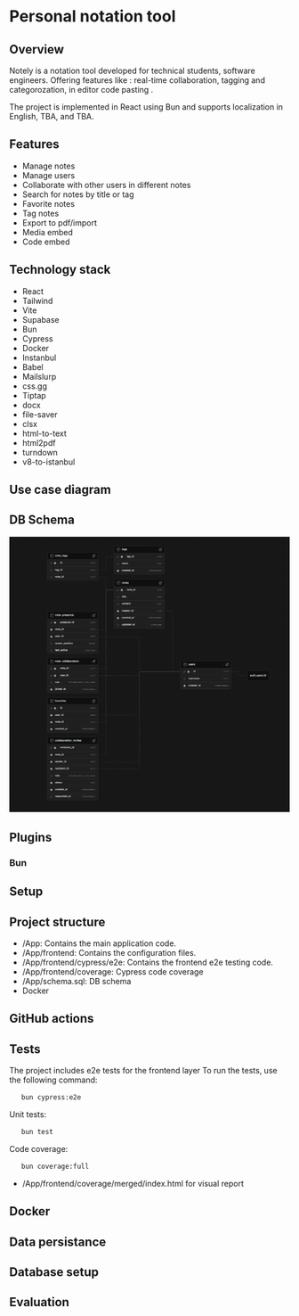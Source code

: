 # Personal notation tool

## Overview
Notely is a notation tool developed for technical students, software engineers. Offering features like : real-time collaboration, tagging and categorozation, in editor code pasting .

The project is implemented in React using Bun and supports localization in English, TBA, and TBA.
## Features
- Manage notes
- Manage users
- Collaborate with other users in different notes
- Search for notes by title or tag
- Favorite notes
- Tag notes 
- Export to pdf/import
- Media embed
- Code embed

## Technology stack
- React
- Tailwind
- Vite
- Supabase
- Bun
- Cypress
- Docker
- Instanbul
- Babel
- Mailslurp
- css.gg
- Tiptap
- docx
- file-saver
- clsx
- html-to-text
- html2pdf
- turndown
- v8-to-istanbul

## Use case diagram

## DB Schema
![alt text](/resources/image.png)
## Plugins

### Bun

## Setup

## Project structure
- /App: Contains the main application code.
- /App/frontend: Contains the configuration files.
- /App/frontend/cypress/e2e: Contains the frontend e2e testing code.
- /App/frontend/coverage: Cypress code coverage
- /App/schema.sql: DB schema
- Docker

## GitHub actions

## Tests
The project includes e2e tests for the frontend layer To run the tests, use the following command:
   ```sh
      bun cypress:e2e
```
Unit tests:
   ```sh
      bun test
```
Code coverage:
   ```sh
      bun coverage:full
```
- /App/frontend/coverage/merged/index.html for visual report

## Docker

## Data persistance

## Database setup

## Evaluation

